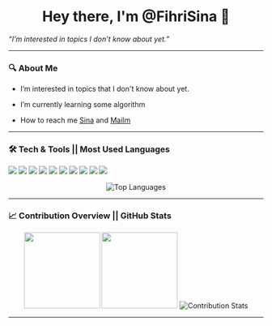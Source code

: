 <h1 align="center">Hey there, I'm @FihriSina 👋</h1>

<p align="center">

  <em>“I’m interested in topics I don’t know about yet.”</em>  

</p>

---

### 🔍 About Me

-  I’m interested in topics that I don't know about yet.

-  I’m currently learning some algorithm

-  How to reach me [Sina](https://www.linkedin.com/in/abdullah-sina-korkmaz-1a9605338/) and <a href="mailto:abdullahsina34@gmail.com"> Mailm </a>

---

### 


###  🛠️ Tech & Tools || Most Used Languages 

<p>
  
  <!-- Git -->
  <img src="https://img.shields.io/badge/Git-F05032?style=for-the-badge&logo=git&logoColor=white" />

  <!-- C/C++ -->
  <img src="https://img.shields.io/badge/C%2FC%2B%2B-00599C?style=for-the-badge&logo=c%2B%2B&logoColor=white" />

  <!-- Java -->
  <img src="https://img.shields.io/badge/Java-007396?style=for-the-badge&logo=java&logoColor=white" />

  <!-- Swing (Java GUI Toolkit) -->
  <img src="https://img.shields.io/badge/Swing-007396?style=for-the-badge&logo=java&logoColor=white" />
  
  <!-- Python -->
  <img src="https://img.shields.io/badge/Python-3776AB?style=for-the-badge&logo=python&logoColor=white" />
  
  <!-- Jupyter -->
  <img src="https://img.shields.io/badge/Jupyter-F37626?style=for-the-badge&logo=jupyter&logoColor=white" />
  
  <!-- JavaScript -->
  <img src="https://img.shields.io/badge/JavaScript-F7DF1E?style=for-the-badge&logo=javascript&logoColor=black" />

  <!-- HTML -->
  <img src="https://img.shields.io/badge/HTML5-E34F26?style=for-the-badge&logo=html5&logoColor=white" />
  
  <!-- CSS -->
  <img src="https://img.shields.io/badge/CSS3-1572B6?style=for-the-badge&logo=css3&logoColor=white" />

  <!-- Assembly -->
  <img src="https://img.shields.io/badge/Assembly-6E4C13?style=for-the-badge&logo=gnuemacs&logoColor=white" />
  
</p>

<p align="center">

  <img src="https://github-readme-stats.vercel.app/api/top-langs/?username=FihriSina&layout=compact&hide_border=true" alt="Top Languages" />

</p>

---

### 📈 Contribution Overview || GitHub Stats

<p align="center">

  <img src="https://github-readme-stats.vercel.app/api?username=FihriSina&show_icons=true&theme=tokyonight" height="150" />

  <img src="https://github-readme-streak-stats.herokuapp.com/?user=FihriSina&theme=tokyonight" height="150" />

  <img src="https://github-contribution-stats.vercel.app/api/?username=FihriSina" alt="Contribution Stats" />

</p>

---
